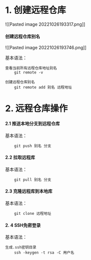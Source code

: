 # 1. 创建远程仓库
![[Pasted image 20221026193317.png]]

#### 创建远程仓库别名
![[Pasted image 20221026193746.png]]

基本语法：
```
查看当前所有远程仓库地址别名
	git remote -v

创建远程仓库别名
	git remote add 别名 远程地址
```

# 2. 远程仓库操作

#### 2.1 推送本地分支到远程仓库

基本语法：
```
	git push 别名 分支
```

#### 2.2 拉取远程库

基本语法：
```
	git pull 别名 分支
```

#### 2.3 克隆远程库到本地库

基本语法：
```
	git clone 远程地址
```

#### 2. 4 SSH免密登录

基本语法：
```
生成.ssh密钥目录
	ssh -keygen -t rsa -C 用户名	
```